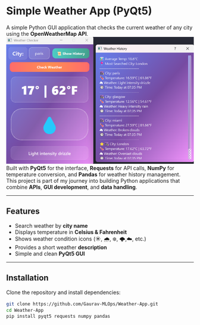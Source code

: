 # Simple Weather App (PyQt5)
A simple Python GUI application that checks the current weather of any city using the **OpenWeatherMap API**.  
![Weather App Screenshot](Weather_app_ss.png)
Built with **PyQt5** for the interface, **Requests** for API calls, **NumPy** for temperature conversion, and **Pandas** for weather history management.  
This project is part of my journey into building Python applications that combine **APIs**, **GUI development**, and **data handling**.

---

## Features
- Search weather by **city name**
- Displays temperature in **Celsius & Fahrenheit**
- Shows weather condition icons (☀️, 🌧, ❄️, 🌩,☁️, etc.)
- Provides a short weather **description**
- Simple and clean **PyQt5 GUI**

---

## Installation
Clone the repository and install dependencies:

```bash
git clone https://github.com/Gaurav-MLOps/Weather-App.git
cd Weather-App
pip install pyqt5 requests numpy pandas

